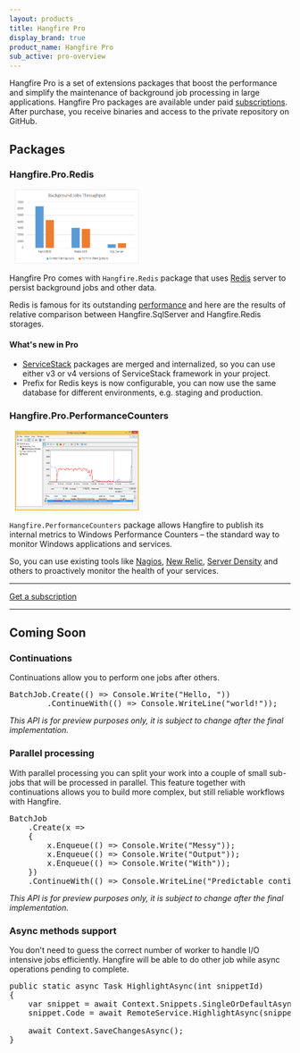 ```yaml
---
layout: products
title: Hangfire Pro
display_brand: true
product_name: Hangfire Pro
sub_active: pro-overview
---
```


Hangfire Pro is a set of extensions packages that boost the performance and simplify the maintenance of background job processing in large applications. Hangfire Pro packages are available under paid [subscriptions](/subscriptions/). After purchase, you receive binaries and access to the private repository on GitHub.

## Packages

### Hangfire.Pro.Redis

<a class="pull-right" style="margin-left: 10px;" href="/img/storage-compare.png" data-lightbox="Screenshots">
    <img src="/img/storage-compare.png" alt="Background Jobs Throughput" width="222">
</a>

Hangfire Pro comes with `Hangfire.Redis` package that uses [Redis](http://redis.io/) server to persist background jobs and other data. 

Redis is famous for its outstanding [performance](http://redis.io/topics/benchmarks) and here are the results of relative comparison between Hangfire.SqlServer and Hangfire.Redis storages.

#### What's new in Pro

* [ServiceStack](https://servicestack.net/) packages are merged and internalized, so you can use either v3 or v4 versions of ServiceStack framework in your project.
* Prefix for Redis keys is now configurable, you can now use the same database for different environments, e.g. staging and production.

<div class="clearfix"></div>

### Hangfire.Pro.PerformanceCounters

<a class="pull-right" style="margin-left: 10px;" href="/img/perfmon.png" data-lightbox="Screenshots">
    <img src="/img/perfmon.png" alt="Performance Monitor" width="222">
</a>

`Hangfire.PerformanceCounters` package allows Hangfire to publish its internal metrics to Windows Performance Counters – the standard way to monitor Windows applications and services.

So, you can use existing tools like <a href="http://www.nagios.org/" target="_blank">Nagios</a>, <a href="http://newrelic.com/" target="_blank">New Relic</a>, <a href="https://www.serverdensity.com/" target="_blank">Server Density</a> and others to proactively monitor the health of your services.

<div class="clearfix"></div>

<div class="text-center">
    <hr>
    <a class="btn btn-lg btn-success" href="/subscriptions/">Get a subscription</a>
    <hr>
</div>

## Coming Soon

### Continuations

Continuations allow you to perform one jobs after others.

<pre><span class="type">BatchJob</span>.Create(() =&gt; <span class="type">Console</span>.Write(<span class="string">&quot;Hello, &quot;</span>))
        .ContinueWith(() =&gt; <span class="type">Console</span>.WriteLine(<span class="string">&quot;world!&quot;</span>));</pre>

*This API is for preview purposes only, it is subject to change after the final implementation.*

### Parallel processing

With parallel processing you can split your work into a couple of small sub-jobs that will be processed in parallel. This feature together with continuations allows you to build more complex, but still reliable workflows with Hangfire.

<pre><span class="type">BatchJob</span>
    .Create(x =&gt;
    {
        x.Enqueue(() =&gt; <span class="type">Console</span>.Write(<span class="string">&quot;Messy&quot;</span>));
        x.Enqueue(() =&gt; <span class="type">Console</span>.Write(<span class="string">&quot;Output&quot;</span>));
        x.Enqueue(() =&gt; <span class="type">Console</span>.Write(<span class="string">&quot;With&quot;</span>));
    })
    .ContinueWith(() =&gt; <span class="type">Console</span>.WriteLine(<span class="string">&quot;Predictable continuation&quot;</span>));</pre>

*This API is for preview purposes only, it is subject to change after the final implementation.*

### Async methods support

You don't need to guess the correct number of worker to handle I/O intensive jobs efficiently. Hangfire will be able to do other job while async operations pending to complete.

<pre><span class="keywd">public</span> <span class="keywd">static</span> <span class="keywd">async</span> <span class="type">Task</span> HighlightAsync(<span class="keywd">int</span> snippetId)
{
    <span class="keywd">var</span> snippet = <span class="keywd">await</span> <span class="type">Context</span>.Snippets.SingleOrDefaultAsync(snippetId);
    snippet.Code = <span class="keywd">await</span> <span class="type">RemoteService</span>.HighlightAsync(snippet.Code);

    <span class="keywd">await</span> Context.SaveChangesAsync();
}</pre>